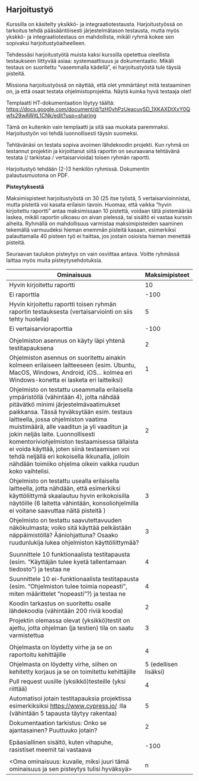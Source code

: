 ## Harjoitustyö

Kurssilla on käsitelty yksikkö- ja integraatiotestausta. Harjoitustyössä on tarkoitus tehdä pääsääntöisesti järjestelmätason testausta, mutta myös ykskkö- ja integraatiotestaus on mahdollista, mikäli ryhmä kokee sen sopivaksi harjoitustyöaiheelleen.

Tehdessäsi harjoitustyötä muista kaksi kurssilla opetettua oleellista testaukseen liittyvää asiaa: systemaattisuus ja dokumentaatio. Mikäli testaus on suoritettu “vasemmalla kädellä”, ei harjoitustyöstä tule täysiä pisteitä.

Missiona harjoitustyössä on näyttää, että olet ymmärtänyt mitä testaaminen on, ja että osaat testata ohjelmistoprojektia. Näytä kuinka hyvä testaaja olet!

Templaatti HT-dokumentaation löytyy täältä: https://docs.google.com/document/d/1zH0yhPzUeacuvSD_1XKAXDtXxY0Qwfs29wAWjtL1CNk/edit?usp=sharing 

Tämä on kuitenkin vain templaatti ja sitä saa muokata paremmaksi. Harjoitustyön voi tehdä luonnollisesti täysin suomeksi.

Tehtävänäsi on testata sopiva avoimen lähdekoodin projekti. Kun ryhmä on testannut projektin ja kirjoittanut siitä raportin on seuraavana tehtävänä testata (/ tarkistaa / vertaisarvioida) toisen ryhmän raportti. 

Harjoitustyö tehdään (2-)3 henkilön ryhmissä. Dokumentin palautusmuotona on PDF.

**Pisteytyksestä**

Maksimispisteet harjoitustyöstä on 30 (25 itse työstä, 5 vertaisarvioinnista), mutta pisteitä voi kasata erilaisin tavoin. Huomaa, että vaikka “hyvin kirjoitettu raportti” antaa maksimissaan 10 pistettä, voidaan tätä pistemäärää laskea, mikäli raportin ulkoasu on aivan pielessä, tai sisältö ei vastaa kurssin aiheita. Ryhmällä on mahdollisuus varmistaa maksimipisteiden saaminen tekemällä varmuudeksi hieman enemmän pisteitä kasaan, esimerkiksi palauttamalla 40 pisteen työ ei haittaa, jos jostain osioista hieman menettää pisteitä.

Seuraavan taulukon pisteytys on vain osviittaa antava. Voitte ryhmässä laittaa myös muita pisteytysehdotuksia.

|Ominaisuus|Maksimipisteet|
|-|:-|
|Hyvin kirjoitettu raportti|10|
|Ei raporttia|-100|
|Hyvin kirjoitettu raportti toisen ryhmän raportin testauksesta (vertaisarviointi on siis tehty huolella)|5|
|Ei vertaisarvioraporttia|-100|
|||
|Ohjelmiston asennus on käyty läpi yhtenä testitapauksena|2|
|Ohjelmiston asennus on suoritettu ainakin kolmeen erilaiseen laitteeseen (esim. Ubuntu, MacOS, Windows, Android, iOS… kolmea eri Windows-konetta ei lasketa eri laitteiksi)|1|
|Ohjelmisto on testattu useammalla erilaisella ympäristöllä (vähintään 4), jotta nähdää pitävätkö minimi järjestelmävaatimukset paikkansa. Tässä hyväksytään esim. testaus laitteella, jossa ohjelmiston vaatima muistimäärä, alle vaaditun ja yli vaaditun ja jokin neljäs laite. Luonnollisesti komentoriviohjelmiston testaamisessa tällaista ei voida käyttää, joten siinä testaamisen voi tehdä neljällä eri kokoisella ikkunalla, jolloin nähdään toimiiko ohjelma oikein vaikka ruudun koko vaihtelisi.|2|
|Ohjelmisto on testattu usealla erilaisella laitteella, jotta nähdään, että esimerkiksi käyttöliittymä skaalautuu hyvin erikokoisilla näytöille (6 laitetta vähintään, konsoliohjelmilla ei voitane saavuttaa näitä pisteitä )|3|
|Ohjelmisto on testattu saavutettavuuden näkökulmasta; voiko sitä käyttää pelkästään näppäimistöllä? Ääniohjattuna? Osaako ruudunlukija lukea ohjelmiston käyttöliittymää?|3|
|||
|Suunnittele 10 funktionaalista testitapausta (esim. “Käyttäjän tulee kyetä tallentamaan tiedosto”) ja testaa ne|4|
|Suunnittele 10 ei-funktionaalista testitapausta (esim. “Ohjelmiston tulee toimia nopeasti”, miten määrittelet “nopeasti”?) ja testaa ne|4|
|Koodin tarkastus on suoritettu osalle lähdekoodia (vähintään 200 riviä koodia)|2|
|Projektin olemassa olevat (yksikkö)testit on ajettu, jotta ohjelman (ja testien) tila on saatu varmistettua|3|
|||
|Ohjelmasta on löydetty virhe ja se on raportoitu kehittäjille|4|
|Ohjelmasta on löydetty virhe, siihen on kehitetty korjaus ja se on toimitettu kehittäjille|5 (edellisen lisäksi)|
|Pull request uusille (yksikkö)testeille (yksi riittää)|4|
|Automatisoi jotain testitapauksia projektissa esimerkiksiksi https://www.cypress.io/ :lla (vähintään 5 tapausta täytyy rakentaa)|5|
|Dokumentaation tarkistus: Onko se ajantasainen? Puuttuuko jotain?|2|
|||
|Epäasiallinen sisältö, kuten vihapuhe, rasistiset meemit tai vastaava|-100|
|||
|<Oma ominaisuus: kuvaile, miksi juuri tämä ominaisuus ja sen pisteytys tulisi hyväksyä>|n|


